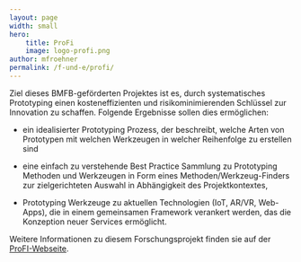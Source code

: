 ```yaml
---
layout: page
width: small
hero:
    title: ProFi
    image: logo-profi.png
author: mfroehner
permalink: /f-und-e/profi/
---
```


Ziel dieses BMFB-geförderten Projektes ist es, durch systematisches  Prototyping einen kosteneffizienten und risikominimierenden Schlüssel  zur Innovation zu schaffen. Folgende Ergebnisse sollen dies ermöglichen:

- ein idealisierter Prototyping Prozess, der beschreibt, welche Arten  von Prototypen mit welchen Werkzeugen in welcher Reihenfolge zu  erstellen sind

- eine einfach zu verstehende Best Practice Sammlung zu Prototyping  Methoden und Werkzeugen in Form eines Methoden/Werkzeug-Finders zur  zielgerichteten Auswahl in Abhängigkeit des Projektkontextes,

- Prototyping Werkzeuge zu aktuellen Technologien (IoT, AR/VR,  Web-Apps), die in einem gemeinsamen Framework verankert werden, das die  Konzeption neuer Services ermöglicht.

Weitere Informationen zu diesem Forschungsprojekt finden sie auf der [ProFI-Webseite](http://prototyping4innovation.de).
